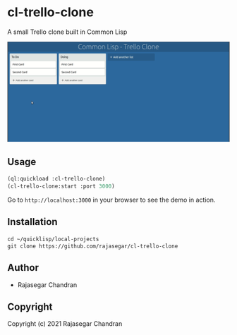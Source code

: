 # cl-trello-clone

A small Trello clone built in Common Lisp

![cl-trello-demo.gif](cl-trello-demo.gif)


## Usage
```lisp
(ql:quickload :cl-trello-clone)
(cl-trello-clone:start :port 3000)
```

Go to `http://localhost:3000` in your browser to see the demo in action.

## Installation
```
cd ~/quicklisp/local-projects
git clone https://github.com/rajasegar/cl-trello-clone
```

## Author

* Rajasegar Chandran

## Copyright

Copyright (c) 2021 Rajasegar Chandran


